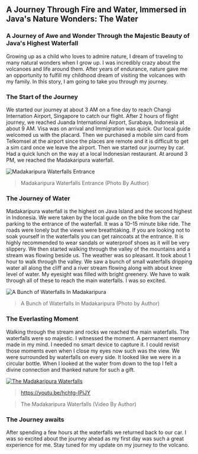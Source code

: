 ## A Journey Through Fire and Water, Immersed in Java's Nature Wonders: The Water
### A Journey of Awe and Wonder Through the Majestic Beauty of Java's Highest Waterfall

Growing up as a child who loves to admire nature, I dream of traveling to many natural wonders when I grow up. I was incredibly crazy about the volcanoes and life around them. After years of endurance, nature gave me an opportunity to fulfill my childhood dream of visiting the volcanoes with my family. In this story, I am going to take you through my journey.

### The Start of the Journey
We started our journey at about 3 AM on a fine day to reach Changi Internation Airport, Singapore to catch our flight. After 2 hours of flight journey, we reached Juanda International Airport, Surabaya, Indonesia at about 9 AM. Visa was on arrival and Immigration was quick. Our local guide welcomed us with the placard. Then we purchased a mobile sim card from Telkomsel at the airport since the places are remote and it is difficult to get a sim card once we leave the airport. Then we started our journey by car. Had a quick lunch on the way at a local Indonesian restaurant. At around 3 PM, we reached the Madakaripura waterfall.

![Madakaripura Waterfalls Entrance](https://github.com/ethirajsrinivasan/blogs/assets/7569031/874fdecb-2de0-4698-af5e-9049113bb76c)
> Madakaripura Waterfalls Entrance (Photo By Author)

### The Journey of Water
Madakaripura waterfall is the highest on Java Island and the second highest in Indonesia. We were taken by the local guide on the bike from the car parking to the entrance of the waterfall. It was a 10–15 minute bike ride. The roads were lonely but the views were breathtaking. If you are looking not to soak yourself in the waterfalls you can get raincoats at the entrance. It is highly recommended to wear sandals or waterproof shoes as it will be very slippery. We then started walking through the valley of the mountains and a stream was flowing beside us. The weather was so pleasant. It took about 1 hour to walk through the valley. We saw a bunch of small waterfalls dripping water all along the cliff and a river stream flowing along with about knee level of water. My eyesight was filled with bright greenery. We have to walk through all of these to reach the main waterfalls. I was so excited.

![A Bunch of Waterfalls In Madakaripura](https://github.com/ethirajsrinivasan/blogs/assets/7569031/395cc65a-97cd-48b1-be41-3737c8b3573b)
> A Bunch of Waterfalls In Madakaripura (Photo by Author)

### The Everlasting Moment
Walking through the stream and rocks we reached the main waterfalls. The waterfalls were so majestic. I witnessed the moment. A permanent memory made in my mind. I needed no smart device to capture it. I could revisit those moments even when I close my eyes now such was the view. We were surrounded by waterfalls on every side. It looked like we were in a circular bottle. When I looked at the water from down to the top I felt a divine connection and thanked nature for such a gift.


[![The Madakaripura Waterfalls](https://i3.ytimg.com/vi/hchtg-IPiJY/maxresdefault.jpg)](https://youtu.be/hchtg-IPiJY)

> https://youtu.be/hchtg-IPiJY

> The Madakaripura Waterfalls (Video By Author)

### The Journey awaits
After spending a few hours at the waterfalls we returned back to our car. I was so excited about the journey ahead as my first day was such a great experience for me. Stay tuned for my update on my journey to the volcano.
